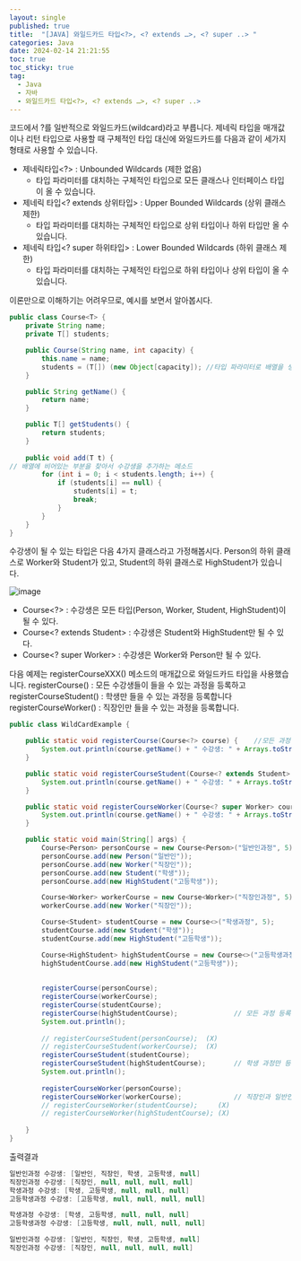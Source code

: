 ```yaml
---
layout: single
published: true
title:  "[JAVA] 와일드카드 타입<?>, <? extends …>, <? super ..> "
categories: Java
date: 2024-02-14 21:21:55
toc: true
toc_sticky: true
tag:   
  - Java
  - 자바
  - 와일드카드 타입<?>, <? extends …>, <? super ..> 
---
```


코드에서 ?를 일반적으로 와일드카드(wildcard)라고 부릅니다. 제네릭 타입을 매개값이나 리턴 타입으로 사용할 때 구체적인 타입 대신에 와일드카드를 다음과 같이 세가지 형태로 사용할 수 있습니다. 

- 제네릭타입<?> : Unbounded Wildcards (제한 없음)
    - 타입 파라미터를 대치하는 구체적인 타입으로 모든 클래스나 인터페이스 타입이 올 수 있습니다.
- 제네릭 타입<? extends 상위타입> : Upper Bounded Wildcards (상위 클래스 제한)
    - 타입 파라미터를 대치하는 구체적인 타입으로 상위 타입이나 하위 타입만 올 수 있습니다.
- 제네릭 타입<? super 하위타입> : Lower Bounded Wildcards (하위 클래스 제한)
    - 타입 파라미터를 대치하는 구체적인 타입으로 하위 타입이나 상위 타입이 올 수 있습니다.

이론만으로 이해하기는 어려우므로, 예시를 보면서 알아봅시다. 

```java
public class Course<T> {
	private String name;
	private T[] students;

	public Course(String name, int capacity) {
		this.name = name;
		students = (T[]) (new Object[capacity]); //타입 파라미터로 배열을 생성하려면 new T[n] 형태로 배열을 생성할 수 없고 (T[]) (new Object[n])으로 생성해야한다.
	}

	public String getName() {
		return name;
	}

	public T[] getStudents() {
		return students;
	}
	
	public void add(T t) {
// 배열에 비어있는 부분을 찾아서 수강생을 추가하는 메소드 
		for (int i = 0; i < students.length; i++) {
			if (students[i] == null) {
				students[i] = t;
				break;
			}
		}
	}
}
```

수강생이 될 수 있는 타입은 다음 4가지 클래스라고 가정해봅시다. Person의 하위 클래스로 Worker와 Student가 있고, Student의 하위 클래스로 HighStudent가 있습니다. 

![image](https://github.com/BaxDailyGit/BaxDailyGit/assets/99312529/7fe1c0c6-333f-4160-b98f-cf599ab5e641)


- Course<?> : 수강생은 모든 타입(Person, Worker, Student, HighStudent)이 될 수 있다.
- Course<? extends Student> : 수강생은 Student와 HighStudent만 될 수 있다.
- Course<? super Worker> : 수강생은 Worker와 Person만 될 수 있다.

다음 예제는 registerCourseXXX() 메소드의 매개값으로 와일드카드 타입을 사용했습니다. 
registerCourse() : 모든 수강생들이 들을 수 있는 과정을 등록하고
registerCourseStudent() : 학생만 들을 수 있는 과정을 등록합니다
registerCourseWorker() : 직장인만 들을 수 있는 과정을 등록합니다. 

```java
public class WildCardExample {

	public static void registerCourse(Course<?> course) {    //모든 과정
		System.out.println(course.getName() + " 수강생: " + Arrays.toString(course.getStudents()));
	}

	public static void registerCourseStudent(Course<? extends Student> course) {    //학생 과정
		System.out.println(course.getName() + " 수강생: " + Arrays.toString(course.getStudents()));
	}

	public static void registerCourseWorker(Course<? super Worker> course) {    // 직장인과 일반인 과정
		System.out.println(course.getName() + " 수강생: " + Arrays.toString(course.getStudents()));
	}

	public static void main(String[] args) {
		Course<Person> personCourse = new Course<Person>("일반인과정", 5);
		personCourse.add(new Person("일반인"));
		personCourse.add(new Worker("직장인"));
		personCourse.add(new Student("학생"));
		personCourse.add(new HighStudent("고등학생"));

		Course<Worker> workerCourse = new Course<Worker>("직장인과정", 5);
		workerCourse.add(new Worker("직장인"));

		Course<Student> studentCourse = new Course<>("학생과정", 5);
		studentCourse.add(new Student("학생"));
		studentCourse.add(new HighStudent("고등학생"));

		Course<HighStudent> highStudentCourse = new Course<>("고등학생과정", 5);
		highStudentCourse.add(new HighStudent("고등학생"));
		
		
		registerCourse(personCourse);
		registerCourse(workerCourse);
		registerCourse(studentCourse);
		registerCourse(highStudentCourse);				// 모든 과정 등록 가능
		System.out.println();
		
		// registerCourseStudent(personCourse);  (X)
		// registerCourseStudent(workerCourse);	 (X)	
		registerCourseStudent(studentCourse);
		registerCourseStudent(highStudentCourse);		// 학생 과정만 등록 가능
		System.out.println();
		
		registerCourseWorker(personCourse);				
		registerCourseWorker(workerCourse);				// 직장인과 일반인 과정만 등록 가능
		// registerCourseWorker(studentCourse); 	(X)
		// registerCourseWorker(highStudentCourse); (X)
		
	}
}
```

출력결과

```java
일반인과정 수강생: [일반인, 직장인, 학생, 고등학생, null]
직장인과정 수강생: [직장인, null, null, null, null]
학생과정 수강생: [학생, 고등학생, null, null, null]
고등학생과정 수강생: [고등학생, null, null, null, null]

학생과정 수강생: [학생, 고등학생, null, null, null]
고등학생과정 수강생: [고등학생, null, null, null, null]

일반인과정 수강생: [일반인, 직장인, 학생, 고등학생, null]
직장인과정 수강생: [직장인, null, null, null, null]
```
